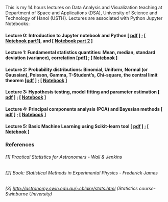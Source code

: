 
This is my 14 hours lectures on Data Analysis and Visualization teaching at Department of Space and Applications (DSA), University of Science and Technology of Hanoi (USTH). Lectures are associated with Python Jupyter Notebooks:



#### Lecture 0: Introduction to Jupyter notebook and Python [ [pdf](https://github.com/hoangducthuong/DataAnalysis_Visualization/blob/main/Lec0_Intro_Notebook_and_Python.pdf) ] ; [ [Notebook part1](https://github.com/hoangducthuong/DataAnalysis_Visualization/blob/f7c773bab1f58a1362bca02636a4324651cdc2da/Lec0_Intro_Notebook_and_Python_part1.ipynb)], and [ [Notebook part 2](https://github.com/hoangducthuong/DataAnalysis_Visualization/blob/f7c773bab1f58a1362bca02636a4324651cdc2da/Lec0_Intro_Notebook_and_Python_part2.ipynb) ]


#### Lecture 1: Fundamental statistics quantities: Mean, median, standard deviation (variance), correlation [[pdf](https://github.com/hoangducthuong/DataAnalysis_Visualization/blob/main/Lec1_statistics.pdf)] ; [ [Notebook](https://github.com/hoangducthuong/DataAnalysis_Visualization/blob/f7c773bab1f58a1362bca02636a4324651cdc2da/Lec1_statistics.ipynb) ]


#### Lecture 2: Probability distributions: Binomial, Uniform, Normal (or Gaussian), Poisson, Gamma, T-Student’s, Chi-square, the central limit theorem [[pdf](https://github.com/hoangducthuong/DataAnalysis_Visualization/blob/main/Lec2_probability.pdf) ] ; [ [Notebook](https://github.com/hoangducthuong/DataAnalysis_Visualization/blob/f7c773bab1f58a1362bca02636a4324651cdc2da/Lec2_probability.ipynb) ]

#### Lecture 3: Hypothesis testing, model fitting and parameter estimation [ [pdf](https://github.com/hoangducthuong/DataAnalysis_Visualization/blob/main/Lec3_test_fit.pdf) ] ; [ [Notebook](https://github.com/hoangducthuong/DataAnalysis_Visualization/blob/f7c773bab1f58a1362bca02636a4324651cdc2da/Lec3_test_fit.ipynb) ]

#### Lecture 4: Principal components analysis (PCA) and Bayesian methods [ [pdf](https://github.com/hoangducthuong/DataAnalysis_Visualization/blob/main/Lec4_PCA_Bayesian.pdf) ] ; [ [Notebook](https://github.com/hoangducthuong/DataAnalysis_Visualization/blob/f7c773bab1f58a1362bca02636a4324651cdc2da/Lec4_PCA_Bayesian.ipynb) ]

#### Lecture 5: Basic Machine Learning using Scikit-learn tool [ [pdf](https://github.com/hoangducthuong/DataAnalysis_Visualization/blob/main/Lec5_Basic_Machine_Learning.pdf) ] ; [ [Notebook](https://github.com/hoangducthuong/DataAnalysis_Visualization/blob/f7c773bab1f58a1362bca02636a4324651cdc2da/Lec5_basic_MachineLearning.ipynb) ]


### References

###### [1] Practical Statistics for Astronomers - Wall & Jenkins 
###### [2] Book: Statistical Methods in Experimental Physics - Frederick James 
###### [3] http://astronomy.swin.edu.au/~cblake/stats.html (Statistics course-Swinburne University)

